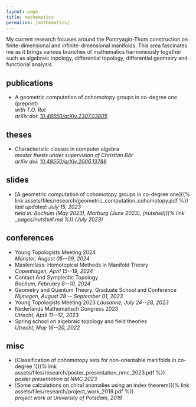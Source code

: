 ```yaml
---
layout: page
title: mathematics
permalink: /mathematics/
---
```


My current research focuses around the Pontryagin-Thom construction on finite-dimensional and infinite-dimensional manifolds.
This area fascinates me as it brings various branches of mathematics harmoniously together such as algebraic topology, differential topology, differential geometry and functional analysis.

publications
------------

*   A geometric computation of cohomotopy groups in co-degree one (preprint)  
    *with T.O. Rot*  
    *arXiv doi: [10.48550/arXiv.2307.03805](https://doi.org/10.48550/arXiv.2307.03805)*

theses
------

*   Characteristic classes in computer algebra  
    *master thesis under supervision of Christian Bär*  
    *arXiv doi: [10.48550/arXiv.2006.13788](https://doi.org/10.48550/arXiv.2006.13788)*

slides
------

*   [A geometric computation of cohomotopy groups in co-degree one]({% link assets/files/research/geometric_computation_cohomotopy.pdf %})  
    *last updated: July 15, 2023*  
    *held in: Bochum (May 2023), Marburg (June 2023), [nutshell]({% link _pages/nutshell.md %}) (July 2023)*  

conferences
-----------

*   Young Topologists Meeting 2024  
    *Münster, August 05--09, 2024*
*   Masterclass: Homotopical Methods in Manifold Theory  
    *Copenhagen, April 15--19, 2024*
*   Contact And Symplectic Topology  
    *Bochum, February 8--10, 2024*
*   Geometry and Quantum Theory: Graduate School and Conference  
    *Nijmegen, August 28 -- September 01, 2023*
*   Young Topologists Meeting 2023 
    *Lausanne, July 24--28, 2023*
*   Nederlands Mathematisch Congress 2023  
    *Utrecht, April 11--12, 2023*
*   Spring school on algebraic topology and field theories  
    *Utrecht, May 16--20, 2022*

misc
----

*   [Classification of cohomotopy sets for non-orientable manifolds in co-degree 1]({% link assets/files/research/poster_presentation_nmc_2023.pdf %})  
    *poster presentation at NMC 2023*
*   [Some calculations on chiral anomalies using an index theorem]({% link assets/files/research/project_work_2019.pdf %})  
    *project work at University of Potsdam, 2019*